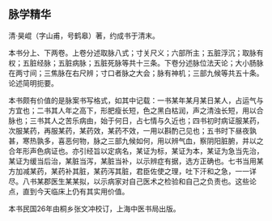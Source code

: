 ## 脉学精华

清·昊崐（字山甫，号鹤皋）著，约成书于清末。

本书分上、下两卷。上卷分述取脉八式；寸关尺义；六部所主；五脏浮沉；取脉有权；五脏经脉；五脏病脉；五脏死脉等共十三条。下卷分述脉位法天论；大小肠脉在两寸间；三焦脉在右尺辨；寸口者脉之大会；脉有神机；三部九候等共五十条。论述简明扼要。

本书颇有价值的是脉案书写格式，如其中记载：一书某年某月某日某人，占运气与方宜也；二书其人年之高下，形肥瘦长短，色之黑白枯润，声之清浊长短，用以合脉也；三书其人之苦乐病由，始于何日，占七情与久近也；四书初时病证服某药，次服某药，再服某药，某药效，某药不效，一用以斟酌己见也；五书时下昼夜孰甚，寒热孰多，喜恶何物，脉之三部九候如何，用以辨气血，察阴阳脏腑，并以之合年形声色病证也。亦引经旨以定病名，某证为标，某证为本，某证为急当先治，某证为缓当后治，某脏当泻，某脏当补，以示辨症有据，选方正确也。七书当用某方加减某药，某药补其脏，某药泻其脏，君臣佐使之理，吐下汗和之急，一一详尽。八书某郡医生某某拟，以示病家对自己医术之检验和自己之负责也。这些论点，直到今天临床上仍有其实用价值。

本书民国26年由桐乡张文冲校订，上海中医书局出版。
